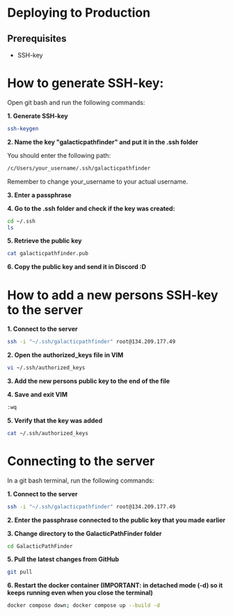 # Deploying to Production

## Prerequisites

- SSH-key

# How to generate SSH-key:

Open git bash and run the following commands:

**1. Generate SSH-key**

```bash
ssh-keygen
```

**2. Name the key "galacticpathfinder" and put it in the .ssh folder**

You should enter the following path:

```bash
/c/Users/your_username/.ssh/galacticpathfinder
```

Remember to change your_username to your actual username.

**3. Enter a passphrase**

**4. Go to the .ssh folder and check if the key was created:**

```bash
cd ~/.ssh
ls
```

**5. Retrieve the public key**

```bash
cat galacticpathfinder.pub
```

**6. Copy the public key and send it in Discord :D**

# How to add a new persons SSH-key to the server

**1. Connect to the server**

```bash
ssh -i "~/.ssh/galacticpathfinder" root@134.209.177.49
```

**2. Open the authorized_keys file in VIM**

```bash
vi ~/.ssh/authorized_keys
```

**3. Add the new persons public key to the end of the file**

**4. Save and exit VIM**

```bash
:wq
```

**5. Verify that the key was added**

```bash
cat ~/.ssh/authorized_keys
```

# Connecting to the server

In a git bash terminal, run the following commands:

**1. Connect to the server**

```bash
ssh -i "~/.ssh/galacticpathfinder" root@134.209.177.49
```

**2. Enter the passphrase connected to the public key that you made earlier**

**3. Change directory to the GalacticPathFinder folder**

```bash
cd GalacticPathFinder
```

**5. Pull the latest changes from GitHub**

```bash
git pull
```

**6. Restart the docker container (IMPORTANT: in detached mode (-d) so it keeps running even when you close the terminal)**

```bash
docker compose down; docker compose up --build -d
```
